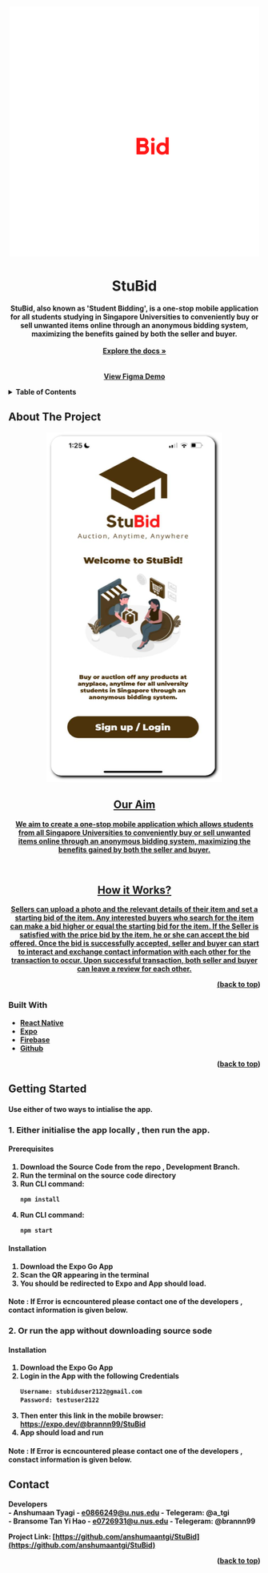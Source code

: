 <div id="top"></div>
<!--
*** Thanks for checking out the Best-README-Template. If you have a suggestion
*** that would make this better, please fork the repo and create a pull request
*** or simply open an issue with the tag "enhancement".
*** Don't forget to give the project a star!
*** Thanks again! Now go create something AMAZING! :D
-->

<!-- PROJECT LOGO -->
<br />
<div align="center">
  <a href="https://github.com/anshumaantgi/StuBid">
    <img src="images/Stubid-Logo-White-ver.png" alt="Logo" width="500" height="500">
  </a>

<h1 align="center"> <strong> StuBid  <strong/> </h1>

  <p align="center">
    StuBid, also known as 'Student Bidding', is a one-stop mobile application for all students studying in Singapore Universities to conveniently buy or sell unwanted items online through an anonymous bidding system, maximizing the benefits gained by both the seller and buyer.
    <br /> 
    <br /> 
    <a href="https://docs.google.com/document/d/1lPc0IsSOcqIc8ryPoSQZ85QasmspVks4/edit"><strong>Explore the docs »</strong></a>
    <br />
    <br />
    <br />
    <a href="https://www.figma.com/file/ycRVCcj6LPQZd1haL2gPvv/StuBid?node-id=0%3A1">View Figma Demo</a>
  </p>
</div>



<!-- TABLE OF CONTENTS -->
<details>
  <summary>Table of Contents</summary>
  <ol>
    <li>
      <a href="#about-the-project">About The Project</a>
      <ul>
        <li><a href="#built-with">Built With</a></li>
      </ul>
    </li>
    <li>
      <a href="#getting-started">Getting Started</a>
    </li>
    <li><a href="#contact">Contact</a></li>
  </ol>
</details>



<!-- ABOUT THE PROJECT -->
## About The Project
  <div align ="center">
    <a href="https://expo.dev/@brannn99/StuBid">
  <img src="images/welcome-slide.png" alt="Logo" width="350" height="700">
    </div>
  <h2 align ="center" > <strong> Our Aim </strong> </h2>
      
<p align = "center"> We aim to create a one-stop mobile application which allows students from all Singapore Universities to conveniently buy or sell unwanted items online through an anonymous bidding system, maximizing the benefits gained by both the seller and buyer. </p>
  <br />
  <h2 align ="center" > <strong> How it Works? </strong> </h2>
<p align = "center"> Sellers can upload a photo and the relevant details of their item and set a starting bid of the item. Any interested buyers who search for the item can make a bid higher or equal the starting bid for the item. If the Seller is satisfied with the price bid by the item, he or she can accept the bid offered. Once the bid is successfully accepted, seller and buyer can start to interact and exchange contact information with each other for the transaction to occur. Upon successful transaction, both seller and buyer can leave a review for each other. </p>


<p align="right">(<a href="#top">back to top</a>)</p>



### Built With


* [React Native](https://reactnative.dev/)
* [Expo](https://docs.expo.dev/)
* [Firebase](https://firebase.google.com/docs)
* [Github](https://docs.github.com/en)

<p align="right">(<a href="#top">back to top</a>)</p>



<!-- GETTING STARTED -->
## Getting Started
#### Use either of two ways to intialise the app.

### 1. Either initialise the app locally , then run the app.
 
#### Prerequisites

1. Download the Source Code from the repo , Development Branch.
2. Run the terminal on the source code directory
3. Run CLI command:  
    ```sh
    npm install
    ```
4. Run CLI command:  
    ```sh
    npm start
    ```
    

#### Installation

1. Download the Expo Go App
2. Scan the QR appearing in the terminal
3. You should be redirected to Expo and App should load.

#### Note : If Error is ecncountered please contact one of the developers , contact information is given below.
    
### 2. Or run the app without downloading source sode    

#### Installation

1. Download the Expo Go App
2. Login in the App with the following Credentials
    ```sh
    Username: stubiduser2122@gmail.com
    Password: testuser2122
    ```
2. Then enter this link in the mobile browser: https://expo.dev/@brannn99/StuBid
3. App should load and run

#### Note : If Error is ecncountered please contact one of the developers , constact information is given below.
 
<!-- CONTACT -->
## Contact

Developers
    <br />
     - Anshumaan Tyagi - e0866249@u.nus.edu - Telegeram: @a_tgi
    <br />
     - Bransome Tan Yi Hao - e0726931@u.nus.edu - Telegeram: @brannn99

Project Link: [https://github.com/anshumaantgi/StuBid](https://github.com/anshumaantgi/StuBid)

<p align="right">(<a href="#top">back to top</a>)</p>



<!-- MARKDOWN LINKS & IMAGES -->
<!-- https://www.markdownguide.org/basic-syntax/#reference-style-links -->
[contributors-shield]: https://img.shields.io/github/contributors/github_username/repo_name.svg?style=for-the-badge
[contributors-url]: https://github.com/github_username/repo_name/graphs/contributors
[forks-shield]: https://img.shields.io/github/forks/github_username/repo_name.svg?style=for-the-badge
[forks-url]: https://github.com/github_username/repo_name/network/members
[stars-shield]: https://img.shields.io/github/stars/github_username/repo_name.svg?style=for-the-badge
[stars-url]: https://github.com/github_username/repo_name/stargazers
[issues-shield]: https://img.shields.io/github/issues/github_username/repo_name.svg?style=for-the-badge
[issues-url]: https://github.com/github_username/repo_name/issues
[license-shield]: https://img.shields.io/github/license/github_username/repo_name.svg?style=for-the-badge
[license-url]: https://github.com/github_username/repo_name/blob/master/LICENSE.txt
[linkedin-shield]: https://img.shields.io/badge/-LinkedIn-black.svg?style=for-the-badge&logo=linkedin&colorB=555
[linkedin-url]: https://linkedin.com/in/linkedin_username
[product-screenshot]: images/welcome-slide.jpeg
